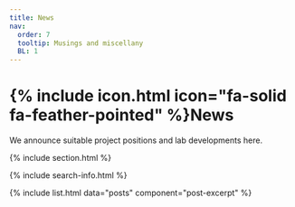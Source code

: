 ```yaml
---
title: News
nav:
  order: 7
  tooltip: Musings and miscellany
  BL: 1
---
```


# {% include icon.html icon="fa-solid fa-feather-pointed" %}News

We announce suitable project positions and lab developments here. 

{% include section.html %}

{% include search-info.html %}

{% include list.html data="posts" component="post-excerpt" %}
